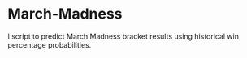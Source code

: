 # March-Madness
I script to predict March Madness bracket results using historical win percentage probabilities. 
